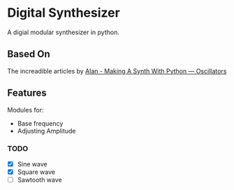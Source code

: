 # Digital Synthesizer
A digial modular synthesizer in python.

## Based On
The increadible articles by [Alan - Making A Synth With Python — Oscillators](https://python.plainenglish.io/making-a-synth-with-python-oscillators-2cb8e68e9c3b)

## Features
Modules for:
- Base frequency
- Adjusting Amplitude


### TODO
- [x] Sine wave
- [x] Square wave
- [ ] Sawtooth wave

